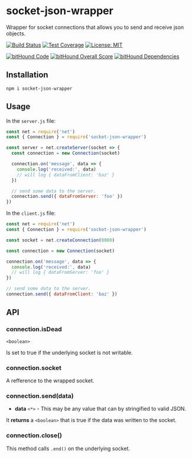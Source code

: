 # socket-json-wrapper

Wrapper for socket connections that allows you to send and receive json objects.

[![Build Status](https://circleci.com/gh/robojones/socket-json-wrapper.svg?style=shield&circle-token=:circle-token)](https://circleci.com/gh/robojones/socket-json-wrapper/tree/master)
[![Test Coverage](https://codeclimate.com/github/robojones/socket-json-wrapper/badges/coverage.svg)](https://codeclimate.com/github/robojones/socket-json-wrapper/coverage)
[![License: MIT](https://img.shields.io/badge/License-MIT-yellow.svg)](https://opensource.org/licenses/MIT)

[![bitHound Code](https://www.bithound.io/github/robojones/socket-json-wrapper/badges/code.svg)](https://www.bithound.io/github/robojones/socket-json-wrapper)
[![bitHound Overall Score](https://www.bithound.io/github/robojones/socket-json-wrapper/badges/score.svg)](https://www.bithound.io/github/robojones/socket-json-wrapper)
[![bitHound Dependencies](https://www.bithound.io/github/robojones/socket-json-wrapper/badges/dependencies.svg)](https://www.bithound.io/github/robojones/socket-json-wrapper/master/dependencies/npm)

## Installation

```
npm i socket-json-wrapper
```

## Usage

In the `server.js` file:
```javascript
const net = require('net')
const { Connection } = require('socket-json-wrapper')

const server = net.createServer(socket => {
  const connection = new Connection(socket)

  connection.on('message', data => {
    console.log('received:', data)
    // will log { dataFromClient: 'baz' }
  })

  // send some data to the server.
  connection.send({ dataFromServer: 'foo' })
})
```

In the `client.js` file:

```javascript
const net = require('net')
const { Connection } = require('socket-json-wrapper')

const socket = net.createConnection(8080)

const connection = new Connection(socket)

connection.on('message', data => {
  console.log('received:', data)
  // will log { dataFromServer: 'foo' }
})

// send some data to the server.
connection.send({ dataFromClient: 'baz' })
```

## API

### connection.isDead

`<boolean>`

Is set to true if the underlying socket is not writable.

### connection.socket

A refference to the wrapped socket.

### connection.send(data)

- __data__ `<*>` - This may be any value that can by stringified to valid JSON.

It __returns__ a `<boolean>` that is true if the data was written to the socket.

### connection.close()

This method calls `.end()` on the underlying socket.
